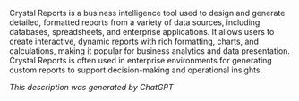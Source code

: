 Crystal Reports is a business intelligence tool used to design and generate detailed, formatted reports from a variety of data sources, including databases, spreadsheets, and enterprise applications. It allows users to create interactive, dynamic reports with rich formatting, charts, and calculations, making it popular for business analytics and data presentation. Crystal Reports is often used in enterprise environments for generating custom reports to support decision-making and operational insights.

*This description was generated by ChatGPT*